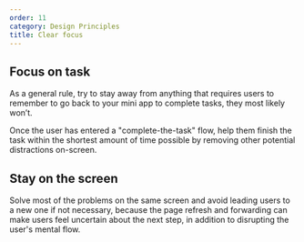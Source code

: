 ```yaml
---
order: 11
category: Design Principles
title: Clear focus
---
```


## Focus on task
As a general rule, try to stay away from anything that requires users to remember to go back to your mini app to complete tasks, they most likely won’t.

Once the user has entered a "complete-the-task" flow, help them finish the task within the shortest amount of time possible by removing other potential distractions on-screen. 

## Stay on the screen
Solve most of the problems on the same screen and avoid leading users to a new one if not necessary, because the page refresh and forwarding can make users feel uncertain about the next step, in addition to disrupting the user's mental flow.


